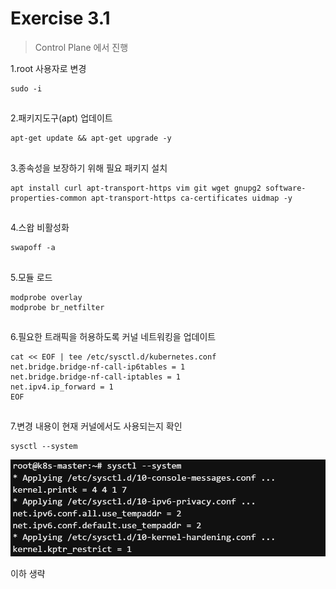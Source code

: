 # Exercise 3.1


> Control Plane 에서 진행

1.root 사용자로 변경

```
sudo -i
```
##

2.패키지도구(apt) 업데이트

```
apt-get update && apt-get upgrade -y
```
##

3.종속성을 보장하기 위해 필요 패키지 설치

```
apt install curl apt-transport-https vim git wget gnupg2 software-properties-common apt-transport-https ca-certificates uidmap -y
```
##

4.스왑 비활성화

```
swapoff -a
```
##

5.모듈 로드

```
modprobe overlay
modprobe br_netfilter
```
##

6.필요한 트래픽을 허용하도록 커널 네트워킹을 업데이트

```
cat << EOF | tee /etc/sysctl.d/kubernetes.conf
net.bridge.bridge-nf-call-ip6tables = 1
net.bridge.bridge-nf-call-iptables = 1
net.ipv4.ip_forward = 1
EOF
```
##

7.변경 내용이 현재 커널에서도 사용되는지 확인

```
sysctl --system
```
![](../img/sysctl.png)

이하 생략
##
